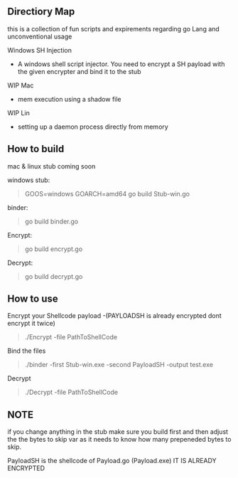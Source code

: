 Directiory Map
------------------------------
this is a collection of fun scripts and expirements regarding go Lang and unconventional usage



Windows SH Injection
- A windows shell script injector. You need to encrypt a SH payload with the given encrypter and bind it to the stub

WIP Mac
- mem execution using a shadow file

WIP Lin
- setting up a daemon process directly from memory 


How to build
------------------------------ 
mac & linux stub coming soon 

windows stub:
> GOOS=windows GOARCH=amd64 go build Stub-win.go 

binder:
> go build binder.go 

Encrypt:
> go build encrypt.go

Decrypt:
> go build decrypt.go

How to use 
------------------------------ 
Encrypt your Shellcode payload -(PAYLOADSH is already encrypted dont encrypt it twice)
> ./Encrypt -file PathToShellCode


Bind the files
> ./binder -first Stub-win.exe -second PayloadSH -output test.exe

Decrypt
> ./Decrypt -file PathToShellCode


NOTE
------------------------------ 
if you change anything in the stub make sure you build first and then adjust the the bytes to skip var as it needs to know how many prepeneded bytes to skip. 

PayloadSH is the shellcode of Payload.go (Payload.exe) IT IS ALREADY ENCRYPTED
